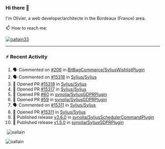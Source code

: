 ### Hi there 👋

I'm Olivier, a web developer/architecte in the Bordeaux (France) area.

📫 How to reach me:

<p> <a href="https://twitter.com/oallain33" target="blank"><img src="https://img.shields.io/twitter/follow/oallain33?logo=twitter&style=for-the-badge" alt="oallain33" /></a> </p>

---

### :zap: Recent Activity

<!--START_SECTION:activity-->
1. 🗣 Commented on [#206](https://github.com/BitBagCommerce/SyliusWishlistPlugin/pull/206#issuecomment-1731136379) in [BitBagCommerce/SyliusWishlistPlugin](https://github.com/BitBagCommerce/SyliusWishlistPlugin)
2. 🗣 Commented on [#15318](https://github.com/Sylius/Sylius/pull/15318#issuecomment-1724237164) in [Sylius/Sylius](https://github.com/Sylius/Sylius)
3. 💪 Opened PR [#15318](https://github.com/Sylius/Sylius/pull/15318) in [Sylius/Sylius](https://github.com/Sylius/Sylius)
4. 💪 Opened PR [#15317](https://github.com/Sylius/Sylius/pull/15317) in [Sylius/Sylius](https://github.com/Sylius/Sylius)
5. 💪 Opened PR [#60](https://github.com/synolia/SyliusGDPRPlugin/pull/60) in [synolia/SyliusGDPRPlugin](https://github.com/synolia/SyliusGDPRPlugin)
6. 💪 Opened PR [#59](https://github.com/synolia/SyliusGDPRPlugin/pull/59) in [synolia/SyliusGDPRPlugin](https://github.com/synolia/SyliusGDPRPlugin)
7. 🗣 Commented on [#15311](https://github.com/Sylius/Sylius/pull/15311#issuecomment-1721664083) in [Sylius/Sylius](https://github.com/Sylius/Sylius)
8. 💪 Opened PR [#15311](https://github.com/Sylius/Sylius/pull/15311) in [Sylius/Sylius](https://github.com/Sylius/Sylius)
9. 🚀 Published release [v3.6.0](https://github.com/synolia/SyliusSchedulerCommandPlugin/releases/tag/v3.6.0) in [synolia/SyliusSchedulerCommandPlugin](https://github.com/synolia/SyliusSchedulerCommandPlugin)
10. 🚀 Published release [v1.5.0](https://github.com/synolia/SyliusGDPRPlugin/releases/tag/v1.5.0) in [synolia/SyliusGDPRPlugin](https://github.com/synolia/SyliusGDPRPlugin)
<!--END_SECTION:activity-->

<p>&nbsp;<img align="center" src="https://github-readme-stats.vercel.app/api?username=oallain&show_icons=true&locale=en" alt="oallain" /></p>

<p><img align="center" src="https://github-readme-streak-stats.herokuapp.com/?user=oallain&" alt="oallain" /></p>

